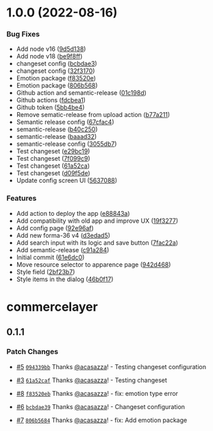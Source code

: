 # 1.0.0 (2022-08-16)


### Bug Fixes

* Add node v16 ([9d5d138](https://github.com/commercelayer/contentful-app/commit/9d5d1384cb003fb290f1ec7759e5b9f890058664))
* Add node v18 ([be9f8ff](https://github.com/commercelayer/contentful-app/commit/be9f8ff7341d072b9debf22146fb5a170efd6745))
* changeset config ([bcbdae3](https://github.com/commercelayer/contentful-app/commit/bcbdae39347e5ace844b2fdda6bdf5b93d3ec794))
* changeset config ([32f3170](https://github.com/commercelayer/contentful-app/commit/32f3170e093893d1c170bf41e35d643893551a5c))
* Emotion package ([f83520e](https://github.com/commercelayer/contentful-app/commit/f83520ebb12dc629729f39e1431bdf4cb00224be))
* Emotion package ([806b568](https://github.com/commercelayer/contentful-app/commit/806b5684c53fa4939ed9aca6bfb20d0dcfca34dc))
* Github action and semantic-release ([01c198d](https://github.com/commercelayer/contentful-app/commit/01c198d663d92059eece1baf7ddf0a5188678f6b))
* Github actions ([fdcbea1](https://github.com/commercelayer/contentful-app/commit/fdcbea1bfd851fad798cede99a3736640d3ab501))
* Github token ([5bb4be4](https://github.com/commercelayer/contentful-app/commit/5bb4be44fa0114cdfe4ca3f27b720e831048e0f8))
* Remove sematic-release from upload action ([b77a211](https://github.com/commercelayer/contentful-app/commit/b77a211a5f1b279973eead9df79e0169078aa443))
* Semantic release config ([67cfac4](https://github.com/commercelayer/contentful-app/commit/67cfac445a1c4824a10c98377816ead53283eded))
* semantic-release ([b40c250](https://github.com/commercelayer/contentful-app/commit/b40c250b1e2530f3b9919c4e400dd3a98c8e891f))
* semantic-release ([baaad32](https://github.com/commercelayer/contentful-app/commit/baaad326d480ca2346513d0e3dc01e261cfcdc0b))
* semantic-release config ([3055db7](https://github.com/commercelayer/contentful-app/commit/3055db75cbcc06dd1703091b36e8fc31e5efe60e))
* Test changeset ([e29bc19](https://github.com/commercelayer/contentful-app/commit/e29bc19eb3640a112183547e6e1bdf5153ce2474))
* Test changeset ([7f099c9](https://github.com/commercelayer/contentful-app/commit/7f099c951a368973ddfe79832365b1a3942c4b36))
* Test changeset ([61a52ca](https://github.com/commercelayer/contentful-app/commit/61a52cafd261466f1c14546ffe7dfc01868fe856))
* Test changeset ([d09f5de](https://github.com/commercelayer/contentful-app/commit/d09f5de03a32cfac3c88ace902b823134c3502cc))
* Update config screen UI ([5637088](https://github.com/commercelayer/contentful-app/commit/5637088aa50192879dad4ba74553ad3a018e7116))


### Features

* Add action to deploy the app ([e88843a](https://github.com/commercelayer/contentful-app/commit/e88843a456b7d069fb450daa626de507d19d3daf))
* Add compatibility with old app and improve UX ([19f3277](https://github.com/commercelayer/contentful-app/commit/19f3277dc33a2b0534915fb8ab84bc67e06da26e))
* Add config page ([92e96af](https://github.com/commercelayer/contentful-app/commit/92e96af5da3714269b2ce353c084e6978e0de6da))
* Add new forma-36 v4 ([d3edad5](https://github.com/commercelayer/contentful-app/commit/d3edad59949455d556f21bd53f683089cb971d25))
* Add search input with its logic and save button ([7fac22a](https://github.com/commercelayer/contentful-app/commit/7fac22af63289ec1cdad37026edc1b703579f825))
* Add semantic-release ([c91a284](https://github.com/commercelayer/contentful-app/commit/c91a284e6a0e3cf271bcb15ce6bd559e378ec4e6))
* Initial commit ([61e6dc0](https://github.com/commercelayer/contentful-app/commit/61e6dc0d96b36f10b1e53b851c11e3c31974889c))
* Move resource selector to apparence page ([942d468](https://github.com/commercelayer/contentful-app/commit/942d468890d1b12862d8bb487299128db290eb00))
* Style field ([2bf23b7](https://github.com/commercelayer/contentful-app/commit/2bf23b7adb236c95623bdaa8ed6af5f73f5a0b6a))
* Style items in the dialog ([46b0f17](https://github.com/commercelayer/contentful-app/commit/46b0f17077ad491f9e4f756370c8524d8fbbf5cb))

# commercelayer

## 0.1.1

### Patch Changes

- [#5](https://github.com/commercelayer/contentful-app/pull/5) [`094339bb`](https://github.com/commercelayer/contentful-app/commit/094339bbe2fd98db1c063d914b1900aa85a8d124) Thanks [@acasazza](https://github.com/acasazza)! - Testing changeset configuration

* [#3](https://github.com/commercelayer/contentful-app/pull/3) [`61a52caf`](https://github.com/commercelayer/contentful-app/commit/61a52cafd261466f1c14546ffe7dfc01868fe856) Thanks [@acasazza](https://github.com/acasazza)! - Testing changeset

- [#8](https://github.com/commercelayer/contentful-app/pull/8) [`f83520eb`](https://github.com/commercelayer/contentful-app/commit/f83520ebb12dc629729f39e1431bdf4cb00224be) Thanks [@acasazza](https://github.com/acasazza)! - fix: emotion type error

* [#6](https://github.com/commercelayer/contentful-app/pull/6) [`bcbdae39`](https://github.com/commercelayer/contentful-app/commit/bcbdae39347e5ace844b2fdda6bdf5b93d3ec794) Thanks [@acasazza](https://github.com/acasazza)! - Changeset configuration

- [#7](https://github.com/commercelayer/contentful-app/pull/7) [`806b5684`](https://github.com/commercelayer/contentful-app/commit/806b5684c53fa4939ed9aca6bfb20d0dcfca34dc) Thanks [@acasazza](https://github.com/acasazza)! - fix: Add emotion package
